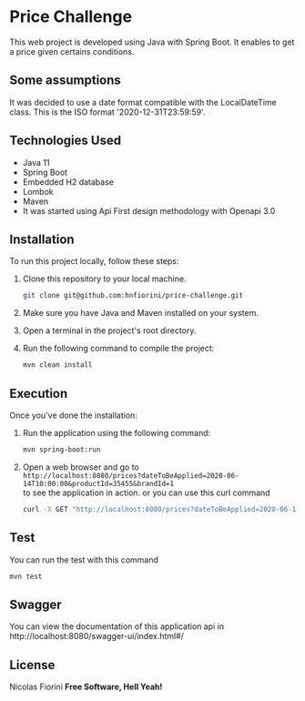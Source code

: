 # Price Challenge

This web project is developed using Java with Spring Boot. It enables to get a price given certains conditions.

## Some assumptions
It was decided to use a date format compatible with the LocalDateTime class. This is the ISO format '2020-12-31T23:59:59'.

## Technologies Used

- Java 11
- Spring Boot
- Embedded H2 database
- Lombok
- Maven
- It was started using Api First design methodology with Openapi 3.0

## Installation

To run this project locally, follow these steps:

1. Clone this repository to your local machine.
    ```bash
    git clone git@github.com:hnfiorini/price-challenge.git
    ```
2. Make sure you have Java and Maven installed on your system.
3. Open a terminal in the project's root directory.
4. Run the following command to compile the project:

    ```bash
    mvn clean install
    ```
## Execution

Once you've done the installation:

1. Run the application using the following command:

    ```bash
    mvn spring-boot:run
    ```

2. Open a web browser and go to  
`http://localhost:8080/prices?dateToBeApplied=2020-06-14T10:00:00&productId=35455&brandId=1`  
to see the application in action.
or you can use this curl command
    ```bash
    curl -X GET "http://localhost:8080/prices?dateToBeApplied=2020-06-14T10:00:00&productId=35455&brandId=1"
    ```

## Test
You can run the test with this command
```bash
mvn test
```

## Swagger

You can view the documentation of this application api in
http://localhost:8080/swagger-ui/index.html#/

## License

Nicolas Fiorini
**Free Software, Hell Yeah!**
